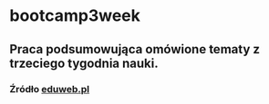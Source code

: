 # bootcamp3week

## Praca podsumowująca omówione tematy z trzeciego tygodnia nauki.

### Źródło [eduweb.pl](http://eduweb.pl/bootcamp/WebDesign)
